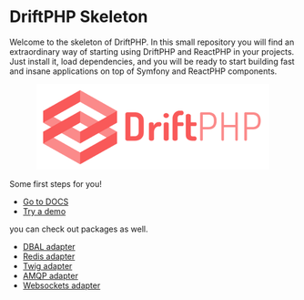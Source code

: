 # DriftPHP Skeleton

Welcome to the skeleton of DriftPHP. In this small repository you will find an
extraordinary way of starting using DriftPHP and ReactPHP in your projects. Just
install it, load dependencies, and you will be ready to start building fast and
insane applications on top of Symfony and ReactPHP components.

<p align="center">
  <img src="public/driftphp.png">
</p>

Some first steps for you!

- [Go to DOCS](https://driftphp.io)
- [Try a demo](https://github.com/driftphp/demo)

you can check out packages as well.

- [DBAL adapter](https://github.com/driftphp/dbal-bundle)
- [Redis adapter](https://github.com/driftphp/redis-bundle)
- [Twig adapter](https://github.com/driftphp/twig-bundle)
- [AMQP adapter](https://github.com/driftphp/amqp-bundle)
- [Websockets adapter](https://github.com/driftphp/websocket-bundle)
